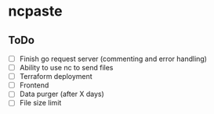 # ncpaste

## ToDo

- [ ] Finish go request server (commenting and error handling)
- [ ] Ability to use nc to send files
- [ ] Terraform deployment
- [ ] Frontend
- [ ] Data purger (after X days)
- [ ] File size limit
